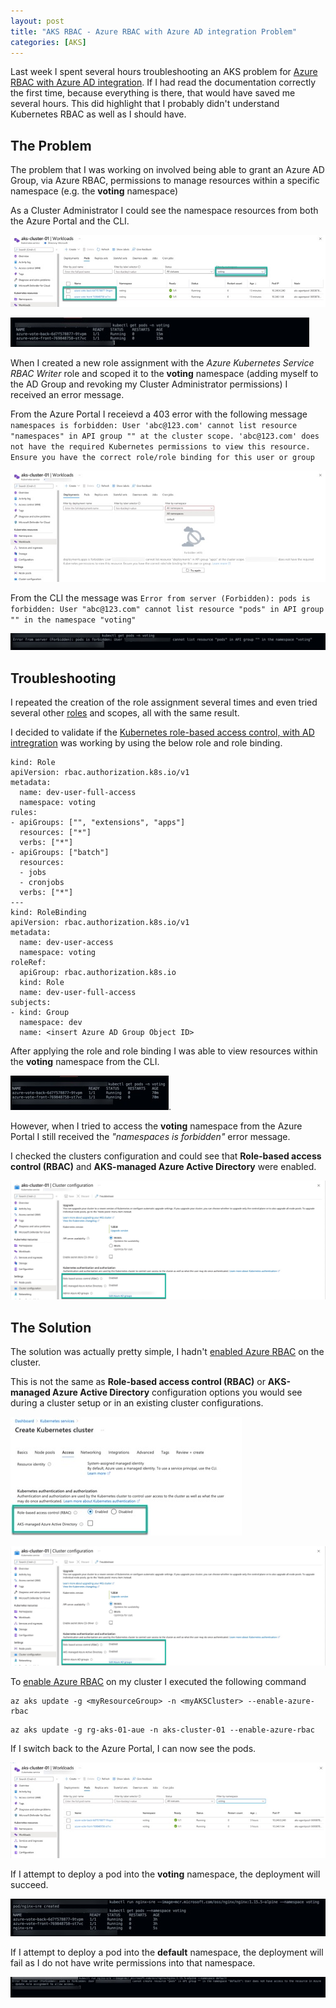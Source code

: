 ```yaml
---
layout: post
title: "AKS RBAC - Azure RBAC with Azure AD integration Problem"
categories: [AKS]
---
```


Last week I spent several hours troubleshooting an AKS problem for [Azure RBAC with Azure AD integration](https://docs.microsoft.com/en-us/azure/aks/azure-ad-rbac). If I had read the documentation correctly the first time, because everything is there, that would have saved me several hours. This did highlight that I probably didn't understand Kubernetes RBAC as well as I should have. 

## The Problem

The problem that I was working on involved being able to grant an Azure AD Group, via Azure RBAC, permissions to manage resources within a specific namespace (e.g. the **voting** namespace)

As a Cluster Administrator I could see the namespace resources from both the Azure Portal and the CLI.

![](/docs/assets/images/aks-rbac/aks-rbac-voting-pods-admin.jpg)

![](/docs/assets/images/aks-rbac/aks-rbac-voting-pods-cli-admin.jpg)

When I created a new role assignment with the *Azure Kubernetes Service RBAC Writer* role and scoped it to the **voting** namespace (adding myself to the AD Group and revoking my Cluster Administrator permissions) I received an error message. 

From the Azure Portal I receievd a 403 error with the following message `namespaces is forbidden: User 'abc@123.com' cannot list resource "namespaces" in API group "" at the cluster scope. 'abc@123.com' does not have the required Kubernetes permissions to view this resource. Ensure you have the correct role/role binding for this user or group`

![](/docs/assets/images/aks-rbac/aks-rbac-voting-pods-portal-forbidden-user.jpg)

From the CLI the message was `Error from server (Forbidden): pods is forbidden: User "abc@123.com" cannot list resource "pods" in API group "" in the namespace "voting"`

![](/docs/assets/images/aks-rbac/aks-rbac-voting-pods-cli-forbidden-user.jpg)

## Troubleshooting

I repeated the creation of the role assignment several times and even tried several other [roles](https://docs.microsoft.com/en-us/azure/aks/manage-azure-rbac#create-role-assignments-for-users-to-access-cluster) and scopes, all with the same result.

I decided to validate if the [Kubernetes role-based access control, with AD intregration](https://docs.microsoft.com/en-us/azure/aks/azure-ad-rbac) was working by using the below role and role binding. 

```
kind: Role
apiVersion: rbac.authorization.k8s.io/v1
metadata:
  name: dev-user-full-access
  namespace: voting
rules:
- apiGroups: ["", "extensions", "apps"]
  resources: ["*"]
  verbs: ["*"]
- apiGroups: ["batch"]
  resources:
  - jobs
  - cronjobs
  verbs: ["*"]
---
kind: RoleBinding
apiVersion: rbac.authorization.k8s.io/v1
metadata:
  name: dev-user-access
  namespace: voting
roleRef:
  apiGroup: rbac.authorization.k8s.io
  kind: Role
  name: dev-user-full-access
subjects:
- kind: Group
  namespace: dev
  name: <insert Azure AD Group Object ID>
```

After applying the role and role binding I was able to view resources within the **voting** namespace from the CLI.

![](/docs/assets/images/aks-rbac/aks-rbac-voting-pods-cli-roleandbinding.jpg).

However, when I tried to access the **voting** namespace from the Azure Portal I still received the *"namespaces is forbidden"* error message.

I checked the clusters configuration and could see that **Role-based access control (RBAC)** and **AKS-managed Azure Active Directory**  were enabled.

![](/docs/assets/images/aks-rbac/aks-rbac-clusterconfiguration.jpg)

## The Solution

The solution was actually pretty simple, I hadn't [enabled Azure RBAC](https://docs.microsoft.com/en-us/azure/aks/manage-azure-rbac#create-a-new-cluster-using-azure-rbac-and-managed-azure-ad-integration) on the cluster.

This is not the same as **Role-based access control (RBAC)** or **AKS-managed Azure Active Directory** configuration options you would see during a cluster setup or in an existing cluster configurations.

![](/docs/assets/images/aks-rbac/aks-rbac-cluster-deployment-access.jpg)

![](/docs/assets/images/aks-rbac/aks-rbac-clusterconfiguration.jpg)

To [enable Azure RBAC](https://docs.microsoft.com/en-us/azure/aks/manage-azure-rbac#integrate-azure-rbac-into-an-existing-cluster) on my cluster I executed the following command 

```
az aks update -g <myResourceGroup> -n <myAKSCluster> --enable-azure-rbac
```

```
az aks update -g rg-aks-01-aue -n aks-cluster-01 --enable-azure-rbac
```

If I switch back to the Azure Portal, I can now see the pods.

![](/docs/assets/images/aks-rbac/aks-rbac-voting-pods-portal-user-working.jpg)

If I attempt to deploy a pod into the **voting** namespace, the deployment will succeed.

![](/docs/assets/images/aks-rbac/aks-rbac-voting-pods-cli-pod-deployment-working.jpg)

If I attempt to deploy a pod into the **default** namespace, the deployment will fail as I do not have write permissions into that namespace.

![](/docs/assets/images/aks-rbac/aks-rbac-voting-pods-cli-pod-deployment-fail.jpg)